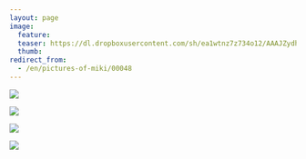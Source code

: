 ```yaml
---
layout: page
image:
  feature:
  teaser: https://dl.dropboxusercontent.com/sh/ea1wtnz7z734o12/AAAJZydh6HE_m0D0af72PtWna/mikin-kuvat/1/DSC27282-245px.jpg
  thumb:
redirect_from:
  - /en/pictures-of-miki/00048
---
```


[![](https://dl.dropboxusercontent.com/sh/ea1wtnz7z734o12/AABJTBzG-TfDtJSNBjNKMo5Wa/mikin-kuvat/1/DSC27233-800px.jpg)](https://dl.dropboxusercontent.com/sh/ea1wtnz7z734o12/AADMQw_opOnBTuityGh0ywXQa/mikin-kuvat/1/DSC27233.JPG)

[![](https://dl.dropboxusercontent.com/sh/ea1wtnz7z734o12/AACoDwxE-sz0k6jpTxGzD__8a/mikin-kuvat/1/DSC27270-800px.jpg)](https://dl.dropboxusercontent.com/sh/ea1wtnz7z734o12/AABZnIveOy1ZZBUPM9YK9kr3a/mikin-kuvat/1/DSC27270.JPG)

[![](https://dl.dropboxusercontent.com/sh/ea1wtnz7z734o12/AADL-Krsc7zi7-vx7vAaZIgsa/mikin-kuvat/1/DSC27282-800px.jpg)](https://dl.dropboxusercontent.com/sh/ea1wtnz7z734o12/AACHX-F5OP6P2cSOBbxAqsO3a/mikin-kuvat/1/DSC27282.JPG)

[![](https://lh3.googleusercontent.com/ZZS2ww7TxkmDSAwhHSYmPJN3-cP1C7UYbhyYAFSxDis=w800)](https://lh3.googleusercontent.com/ZZS2ww7TxkmDSAwhHSYmPJN3-cP1C7UYbhyYAFSxDis=s0)
